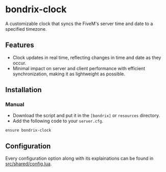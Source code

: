 # bondrix-clock
A customizable clock that syncs the FiveM's server time and date to a specified timezone.

## Features
- Clock updates in real time, reflecting changes in time and date as they occur.
- Minimal impact on server and client performance with efficient synchronization, making it as lightweight as possible.

## Installation
### Manual
- Download the script and put it in the `[bondrix]` or `resources` directory.
- Add the following code to your `server.cfg`.
```
ensure bondrix-clock
```

## Configuration
Every configuration option along with its explainations can be found in [src/shared/config.lua](https://github.com/bondrix/bondrix-clock/blob/main/src/shared/config.lua).